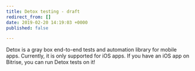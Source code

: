 ```yaml
---
title: Detox testing - draft
redirect_from: []
date: 2019-02-20 14:19:03 +0000
published: false

---
```

Detox is a gray box end-to-end tests and automation library for mobile apps. Currently, it is only supported for iOS apps. If you have an iOS app on Bitrise, you can run Detox tests on it! 
